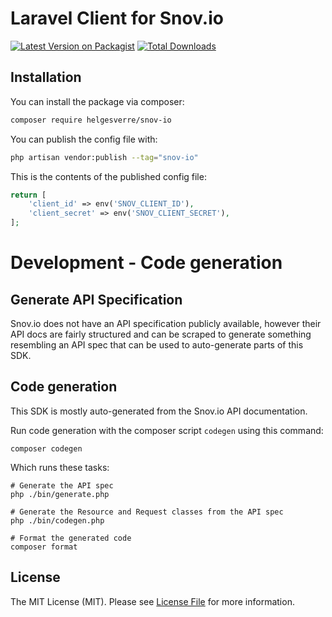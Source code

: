 # Laravel Client for Snov.io

[![Latest Version on Packagist](https://img.shields.io/packagist/v/helgesverre/snov-io.svg?style=flat-square)](https://packagist.org/packages/helgesverre/snov-io)
[![Total Downloads](https://img.shields.io/packagist/dt/helgesverre/snov-io.svg?style=flat-square)](https://packagist.org/packages/helgesverre/snov-io)

## Installation

You can install the package via composer:

```bash
composer require helgesverre/snov-io
```

You can publish the config file with:

```bash
php artisan vendor:publish --tag="snov-io"
```

This is the contents of the published config file:

```php
return [
    'client_id' => env('SNOV_CLIENT_ID'),
    'client_secret' => env('SNOV_CLIENT_SECRET'),
];
```

# Development - Code generation

## Generate API Specification

Snov.io does not have an API specification publicly available, however their API docs are fairly structured and can be
scraped to generate something resembling an API spec that can be used to auto-generate parts of this SDK.

## Code generation

This SDK is mostly auto-generated from the Snov.io API documentation.

Run code generation with the composer script `codegen` using this command:

```shell
composer codegen 
```

Which runs these tasks:

```shell
# Generate the API spec
php ./bin/generate.php

# Generate the Resource and Request classes from the API spec
php ./bin/codegen.php

# Format the generated code
composer format 
```

## License

The MIT License (MIT). Please see [License File](LICENSE.md) for more information.

